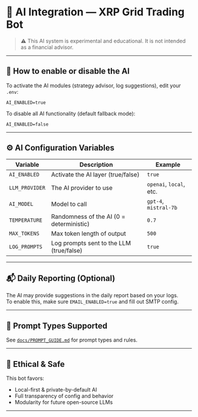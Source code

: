 # 🤖 AI Integration — XRP Grid Trading Bot

> ⚠️ This AI system is experimental and educational. It is not intended as a financial advisor.

---

## 🔧 How to enable or disable the AI

To activate the AI modules (strategy advisor, log suggestions), edit your `.env`:

```dotenv
AI_ENABLED=true
```

To disable all AI functionality (default fallback mode):

```dotenv
AI_ENABLED=false
```

---

## ⚙️ AI Configuration Variables

| Variable       | Description                                 | Example                  |
|----------------|---------------------------------------------|--------------------------|
| `AI_ENABLED`   | Activate the AI layer (true/false)          | `true`                   |
| `LLM_PROVIDER` | The AI provider to use                      | `openai`, `local`, etc. |
| `AI_MODEL`     | Model to call                               | `gpt-4`, `mistral-7b`    |
| `TEMPERATURE`  | Randomness of the AI (0 = deterministic)    | `0.7`                    |
| `MAX_TOKENS`   | Max token length of output                  | `500`                    |
| `LOG_PROMPTS`  | Log prompts sent to the LLM (true/false)    | `true`                   |

---

## 📬 Daily Reporting (Optional)

The AI may provide suggestions in the daily report based on your logs.  
To enable this, make sure `EMAIL_ENABLED=true` and fill out SMTP config.

---

## 🧠 Prompt Types Supported

See [`docs/PROMPT_GUIDE.md`](./PROMPT_GUIDE.md) for prompt types and rules.

---

## 🔐 Ethical & Safe

This bot favors:
- Local-first & private-by-default AI
- Full transparency of config and behavior
- Modularity for future open-source LLMs

---